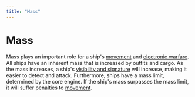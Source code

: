 ```yaml
---
title: "Mass"
---
```

# Mass

Mass plays an important role for a ship's [movement](mechanics/movement) and [electronic warfare](mechanics/ewarfare).
All ships have an inherent mass that is increased by outfits and cargo.
As the mass increases, a ship's [visibility and signature](mechanics/ewarfare) will increase, making it easier to detect and attack.
Furthermore, ships have a mass limit, determined by the core engine.
If the ship's mass surpasses the mass limit, it will suffer penalties to [movement](mechanics/movement).
